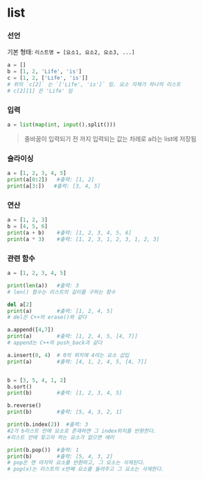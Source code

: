 # list

### 선언

기본 형태: `리스트명 = [요소1, 요소2, 요소3, ...]`

```python
a = []
b = [1, 2, 'Life', 'is']
c = [1, 2, ['Life', 'is']]  
# 위의 `c[2]` 는 `['Life', 'is']` 임. 요소 자체가 하나의 리스트
# c[2][1] 은 'Life' 임
```



### 입력

```python
a = list(map(int, input().split()))
```

> 줄바꿈이 입력되기 전 까지 입력되는 값는 차례로 a라는 list에 저장됨



### 슬라이싱

```python
a = [1, 2, 3, 4, 5]
print(a[0:2])   #출력: [1, 2]
print(a[3:])   #출력: [3, 4, 5]
```



### 연산

```python
a = [1, 2, 3]
b = [4, 5, 6]
print(a + b) 	#출력: [1, 2, 3, 4, 5, 6]
print(a * 3)	#출력: [1, 2, 3, 1, 2, 3, 1, 2, 3]
```



### 관련 함수

```python
a = [1, 2, 3, 4, 5]

print(len(a))   #출력: 3
# len() 함수는 리스트의 길이를 구하는 함수

del a[2]
print(a)		#출력: [1, 2, 4, 5]
# del은 C++의 erase()와 같다

a.append([4,7])
print(a)		#출력: [1, 2, 4, 5, [4, 7]]
# append는 C++의 push_back과 같다

a.insert(0, 4)  # 0의 위치에 4라는 요소 삽입
print(a)		#출력: [4, 1, 2, 4, 5, [4, 7]]


b = [3, 5, 4, 1, 2]
b.sort()
print(b)		#출력: [1, 2, 3, 4, 5]

b.reverse()
print(b)		#출력: [5, 4, 3, 2, 1]

print(b.index(2))  #출력: 3
#2가 b리스트 안에 요소로 존재하면 그 index위치를 반환한다.
#리스트 안에 찾고자 하는 요소가 없으면 에러

print(b.pop())	#출력: 1
print(b)  		#출력: [5, 4, 3, 2]
# pop은 맨 마지막 요소를 반환하고, 그 요소는 삭제된다.
# pop(x)는 리스트의 x번째 요소를 돌려주고 그 요소는 삭제한다.
```

